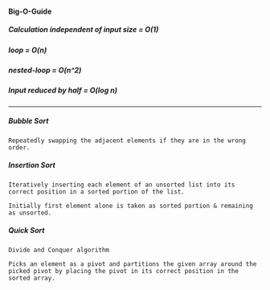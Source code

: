 #### Big-O-Guide

##### Calculation independent of input size = O(1)

##### loop = O(n)

##### nested-loop = O(n^2)

##### Input reduced by half = O(log n)

------

##### Bubble Sort 
    
    Repeatedly swapping the adjacent elements if they are in the wrong order.

##### Insertion Sort

    Iteratively inserting each element of an unsorted list into its correct position in a sorted portion of the list.

    Initially first element alone is taken as sorted portion & remaining as unsorted.

##### Quick Sort

    Divide and Conquer algorithm 
    
    Picks an element as a pivot and partitions the given array around the picked pivot by placing the pivot in its correct position in the sorted array.

##### 